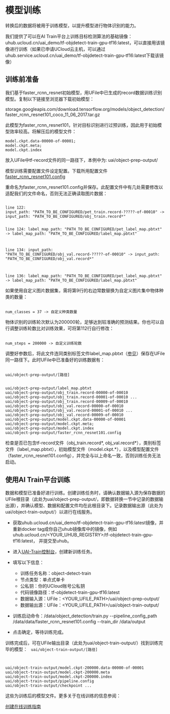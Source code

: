 

# 模型训练
转换后的数据将被用于训练模型，以提升模型进行物体识别的能力。

我们提供了可以在AI Train平台上训练目标检测算法的基础镜像：uhub.ucloud.cn/uai\_demo/tf-objdetect-train-gpu-tf16:latest，可以直接用该镜像进行训练（如果已申请UCloud云主机，可以通过uhub.service.ucloud.cn/uai\_demo/tf-objdetect-train-gpu-tf16:latest下载该镜像）

## 训练前准备
我们基于faster\_rcnn\_resnet初始模型，用UFile中已生成的record数据训练识别模型。复制以下链接至浏览器下载初始模型：

storage.googleapis.com/download.tensorflow.org/models/object\_detection/faster\_rcnn\_resnet101\_coco\_11\_06\_2017.tar.gz

此模型为faster\_rcnn\_resnet101，针对目标识别进行过预训练，因此用于初始模型效率较高。将解压后的模型文件：

	model.ckpt.data-00000-of-00001; 
	model.ckpt.meta; 
	model.ckpt.index

放入UFile中tf-record文件的同一路径下，本例中为: uai/object-prep-output/

模型训练需要配置文件设定配置。下载所用配置文件[faster_rcnn_resnet101.config](https://github.com/tensorflow/models/blob/master/research/object_detection/samples/configs/faster_rcnn_resnet101_pets.config)

重命名为faster\_rcnn\_resnet101.config并保存。此配置文件中有几处需要修改以适配我们的文件命名，否则无法正确读取图片数据：

<code>
line 122:
input_path: "PATH_TO_BE_CONFIGURED/pet_train.record-?????-of-00010" -> input_path: "PATH_TO_BE_CONFIGURED/obj_train.record*"

line 124:
label_map_path: "PATH_TO_BE_CONFIGURED/pet_label_map.pbtxt" -> label_map_path: "PATH_TO_BE_CONFIGURED/label_map.pbtxt"

line 134:
input_path: "PATH_TO_BE_CONFIGURED/obj_val.record-?????-of-00010" -> input_path: "PATH_TO_BE_CONFIGURED/obj_val.record*"

line 136:
label_map_path: "PATH_TO_BE_CONFIGURED/pet_label_map.pbtxt" -> label_map_path: "PATH_TO_BE_CONFIGURED/label_map.pbtxt"
</code>

如果使用自定义图片数据集，需将第9行的右边常数替换为自定义图片集中物体种类的数量：

<code>
num_classes = 37 -> 自定义种类数量
</code>

物体识别的训练轮次默认为200000轮，足够达到较准确的预测结果。你也可以自行调整训练轮数比对训练效果，可将第112行自行修改：

<code>
num_steps = 200000 -> 自定义训练轮数
</code>

调整好参数后，将此文件连同类别标签文件label_map.pbtxt（[参见](/uai-train/cases/obj-detect-tf/data)）保存在UFile同一路径下。此时UFile中已准备好的训练数据有：

<code>
uai/object-prep-output/[路径]

uai/object-prep-output/label_map.pbtxt
uai/object-prep-output/obj_train.record-00000-of-00010
uai/object-prep-output/obj_train.record-00001-of-00010
...
uai/object-prep-output/obj_train.record-00009-of-00010
uai/object-prep-output/obj_val.record-00000-of-00010
uai/object-prep-output/obj_val.record-00001-of-00010
...
uai/object-prep-output/obj_val.record-00009-of-00010
uai/object-prep-output/model.ckpt.data-00000-of-00001
uai/object-prep-output/model.ckpt.meta; 
uai/object-prep-output/model.ckpt.index
uai/object-prep-output/faster_rcnn_resnet101.config
</code>

检查是否已包含tf-record文件（obj\_train.record\*, obj\_val.record\*），类别标签文件（label\_map.pbtxt），初始模型文件（model.ckpt.*），以及模型配置文件（faster\_rcnn\_resnet101.config），并完全与以上命名一致，否则训练任务无法启动。

## 使用AI Train平台训练
数据和模型已准备好进行训练。创建训练任务时，请确认数据输入源为保存数据的UFile根目录（此处为uai/object-prep-output/，即数据转换一节中记录的数据输出源），并确认模型、数据和配置文件均在此根目录下。记录数据输出源（此处为uai/object-train-output/）以进行在线服务。

  - 获取uhub.ucloud.cn/uai\_demo/tf-objdetect-train-gpu-tf16:latest镜像，并重新docker tag成你自己uhub镜像库中的镜像，例如uhub.ucloud.cn/<YOUR\_UHUB\_REGISTRY>/tf-objdetect-train-gpu-tf16:latest， 并提交至uhub。
  - 进入[UAI-Train控制台](https://console.ucloud.cn/uaitrain/manage)，创建新训练任务。

  - 填写以下信息：
    *   训练任务名称：object-detect-train
    *   节点类型：单点式单卡
    *   公私钥：你的UCloud账号公私钥
    *   代码镜像路径：tf-objdetect-train-gpu-tf16:latest
    *   数据输入源：UFile：<YOUR\_UFILE\_PATH>/uai/object-prep-output/
    *   数据输出源：UFile：<YOUR\_UFILE\_PATH>/uai/object-train-output/
  - 训练启动命令：/data/object\_detection/train.py \--pipeline\_config\_path /data/data/faster\_rcnn\_resnet101.config \--train_dir /data/output

  - 点击确定，等待训练完成。

训练完成后，可在UFile输出目录（此处为uai/object-train-output/）找到训练完毕的模型：
<code>
uai/object-train-output/[路径]

uai/object-train-output/model.ckpt-200000.data-00000-of-00001
uai/object-train-output/model.ckpt-200000.meta
uai/object-train-output/model.ckpt-200000.index
uai/object-train-output/pipeline.config
uai/object-train-output/checkpoint
...
</code>

这些为训练后的模型文件。更多关于在线训练的信息参阅：

[创建在线训练指南](/uai-train/tutorial/tf-mnist/train)

